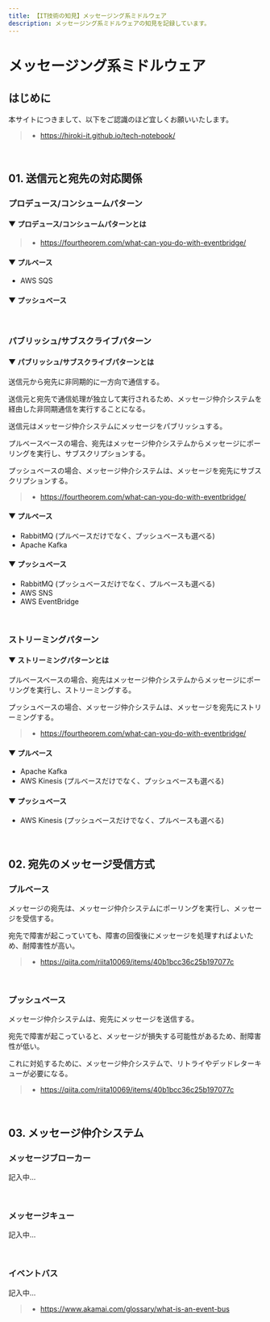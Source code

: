 ```yaml
---
title: 【IT技術の知見】メッセージング系ミドルウェア
description: メッセージング系ミドルウェアの知見を記録しています。
---
```


# メッセージング系ミドルウェア

## はじめに

本サイトにつきまして、以下をご認識のほど宜しくお願いいたします。

> - https://hiroki-it.github.io/tech-notebook/

<br>

## 01. 送信元と宛先の対応関係

### プロデュース/コンシュームパターン

#### ▼ プロデュース/コンシュームパターンとは

> - https://fourtheorem.com/what-can-you-do-with-eventbridge/

#### ▼ プルベース

- AWS SQS

#### ▼ プッシュベース

<br>

### パブリッシュ/サブスクライブパターン

#### ▼ パブリッシュ/サブスクライブパターンとは

送信元から宛先に非同期的に一方向で通信する。

送信元と宛先で通信処理が独立して実行されるため、メッセージ仲介システムを経由した非同期通信を実行することになる。

送信元はメッセージ仲介システムにメッセージをパブリッシュする。

プルベースベースの場合、宛先はメッセージ仲介システムからメッセージにポーリングを実行し、サブスクリプションする。

プッシュベースの場合、メッセージ仲介システムは、メッセージを宛先にサブスクリプションする。

> - https://fourtheorem.com/what-can-you-do-with-eventbridge/

#### ▼ プルベース

- RabbitMQ (プルベースだけでなく、プッシュベースも選べる)
- Apache Kafka

#### ▼ プッシュベース

- RabbitMQ (プッシュベースだけでなく、プルベースも選べる)
- AWS SNS
- AWS EventBridge

<br>

### ストリーミングパターン

#### ▼ ストリーミングパターンとは

プルベースベースの場合、宛先はメッセージ仲介システムからメッセージにポーリングを実行し、ストリーミングする。

プッシュベースの場合、メッセージ仲介システムは、メッセージを宛先にストリーミングする。

> - https://fourtheorem.com/what-can-you-do-with-eventbridge/

#### ▼ プルベース

- Apache Kafka
- AWS Kinesis (プルベースだけでなく、プッシュベースも選べる)

#### ▼ プッシュベース

- AWS Kinesis (プッシュベースだけでなく、プルベースも選べる)

<br>

## 02. 宛先のメッセージ受信方式

### プルベース

メッセージの宛先は、メッセージ仲介システムにポーリングを実行し、メッセージを受信する。

宛先で障害が起こっていても、障害の回復後にメッセージを処理すればよいため、耐障害性が高い。

> - https://qiita.com/riita10069/items/40b1bcc36c25b197077c

<br>

### プッシュベース

メッセージ仲介システムは、宛先にメッセージを送信する。

宛先で障害が起こっていると、メッセージが損失する可能性があるため、耐障害性が低い。

これに対処するために、メッセージ仲介システムで、リトライやデッドレターキューが必要になる。

> - https://qiita.com/riita10069/items/40b1bcc36c25b197077c

<br>

## 03. メッセージ仲介システム

### メッセージブローカー

記入中...

<br>

### メッセージキュー

記入中...

<br>

### イベントバス

記入中...

> - https://www.akamai.com/glossary/what-is-an-event-bus

<br>

